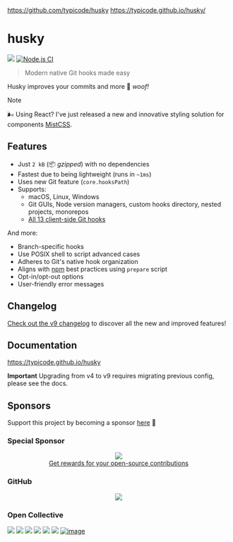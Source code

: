https://github.com/typicode/husky
https://typicode.github.io/husky/

# husky

[![](https://img.shields.io/npm/dm/husky.svg?style=flat)](https://www.npmjs.org/package/husky) [![Node.js CI](https://github.com/typicode/husky/workflows/Node.js%20CI/badge.svg)](https://github.com/typicode/husky/actions)

> Modern native Git hooks made easy

Husky improves your commits and more 🐶 _woof!_

> [!NOTE]
> 🌬️ Using React? I've just released a new and innovative styling solution for components [MistCSS](https://github.com/typicode/mistcss).

## Features

- Just `2 kB` (📦 _gzipped_) with no dependencies
- Fastest due to being lightweight (runs in `~1ms`)
- Uses new Git feature (`core.hooksPath`)
- Supports:
  - macOS, Linux, Windows
  - Git GUIs, Node version managers, custom hooks directory, nested projects, monorepos
  - [All 13 client-side Git hooks](https://git-scm.com/docs/githooks)

And more:

- Branch-specific hooks
- Use POSIX shell to script advanced cases
- Adheres to Git's native hook organization
- Aligns with [npm](https://docs.npmjs.com/cli/v10/using-npm/scripts#best-practices) best practices using `prepare` script
- Opt-in/opt-out options
- User-friendly error messages

## Changelog

[Check out the v9 changelog](https://github.com/typicode/husky/releases/tag/v9.0.1) to discover all the new and improved features!

## Documentation

https://typicode.github.io/husky

**Important** Upgrading from v4 to v9 requires migrating previous config, please see the docs.

## Sponsors

Support this project by becoming a sponsor [here](https://github.com/sponsors/typicode) 💖

### Special Sponsor

<p align="center">
  <a href="https://app.tea.xyz/sign-up?r=8L2HWfJB6hs">
    <img src="https://github.com/typicode/husky/assets/5502029/1b95c571-0157-48bc-a147-0d8d2fbc1d8a" /><br/>
    Get rewards for your open-source contributions
  </a>
</p>

### GitHub

<p align="center">
  <a href="../docs/sponsorkit/sponsors.svg">
    <img src='../docs/sponsorkit/sponsors.svg'/>
  </a>
</p>

### Open Collective

<a href="https://opencollective.com/husky/tiers/company/0/website"><img src="https://opencollective.com/husky/tiers/company/0/avatar.svg?avatarHeight=120"></a>
<a href="https://opencollective.com/husky/tiers/company/1/website"><img src="https://opencollective.com/husky/tiers/company/1/avatar.svg?avatarHeight=120"></a>
<a href="https://opencollective.com/husky/tiers/company/2/website"><img src="https://opencollective.com/husky/tiers/company/2/avatar.svg?avatarHeight=120"></a>
<a href="https://opencollective.com/husky/tiers/company/3/website"><img src="https://opencollective.com/husky/tiers/company/3/avatar.svg?avatarHeight=120"></a>
<a href="https://opencollective.com/husky/tiers/company/4/website"><img src="https://opencollective.com/husky/tiers/company/4/avatar.svg?avatarHeight=120"></a>
<a href="https://opencollective.com/husky/tiers/company/5/website"><img src="https://opencollective.com/husky/tiers/company/5/avatar.svg?avatarHeight=120"></a>
[![image](https://github.com/user-attachments/assets/b9c5a918-70fc-4615-ae7d-e7e5bc3c66e8)](https://www.sanity.io/)
